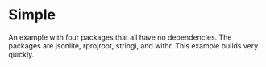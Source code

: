 # Simple

An example with four packages that all have no dependencies. The packages
are jsonlite, rprojroot, stringi, and withr. This example builds very
quickly.
